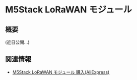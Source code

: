 # M5Stack LoRaWAN モジュール

## 概要

(近日公開...)

## 関連情報

- [M5Stack LoRaWAN モジュール 購入(AliExpress)](https://ja.aliexpress.com/store/product/M5Stack-New-LoRaWAN-Module-433-470Mhz-868-915MHz-with-Internal-Antenna-and-MCX-External-Antenna-Port/3226069_32953098569.html)
